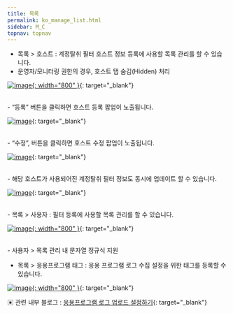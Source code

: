 ```yaml
---
title: 목록
permalink: ko_manage_list.html
sidebar: M_C
topnav: topnav
---
```


- 목록 > 호스트 : 계정탈취 필터 호스트 정보 등록에 사용할 목록 관리를 할 수 있습니다.
- 운영자/모니터링 권한의 경우, 호스트 탭 숨김(Hidden) 처리

 [![image](/docs/images/Manual/common/manage/list/1.png){: width="800" }](/docs/images/Manual/common/manage/list/1.png){: target="_blank"}

<br />
- “등록” 버튼을 클릭하면 호스트 등록 팝업이 노출됩니다.

 [![image](/docs/images/Manual/common/manage/list/2.png)](/docs/images/Manual/common/manage/list/2.png){: target="_blank"}

<br />
- “수정”, 버튼을 클릭하면 호스트 수정 팝업이 노출됩니다.

 [![image](/docs/images/Manual/common/manage/list/3.png)](/docs/images/Manual/common/manage/list/3.png){: target="_blank"}

<br />
- 해당 호스트가 사용되어진 계정탈취 필터 정보도 동시에 업데이트 할 수 있습니다.

 [![image](/docs/images/Manual/common/manage/list/4.png)](/docs/images/Manual/common/manage/list/4.png){: target="_blank"}

<br />
- 목록 > 사용자 : 필터 등록에 사용할 목록 관리를 할 수 있습니다.

 [![image](/docs/images/Manual/common/manage/list/5.png){: width="800" }](/docs/images/Manual/common/manage/list/5.png){: target="_blank"}

<br />
- 사용자 > 목록 관리 내 문자열 정규식 지원
 

- 목록 > 응용프로그램 태그 : 응용 프로그램 로그 수집 설정을 위한 태그를 등록할 수 있습니다.

 [![image](/docs/images/Manual/common/manage/list/6.png){: width="800" }](/docs/images/Manual/common/manage/list/6.png){: target="_blank"}

▣ 관련 내부 블로그 : [응용프로그램 로그 업로드 설정하기](https://qubitsec.github.io/set_app_log_up.html){: target="_blank"}